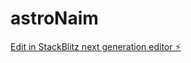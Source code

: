 # astroNaim

[Edit in StackBlitz next generation editor ⚡️](https://stackblitz.com/~/github.com/NovikovIlya/astroNaim)